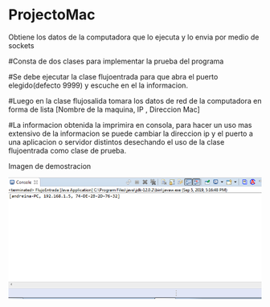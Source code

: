 # ProjectoMac
Obtiene los datos de la computadora que lo ejecuta y lo envia por medio de sockets 

#Consta de dos clases para implementar la prueba del programa

#Se debe ejecutar la clase flujoentrada para que abra el puerto elegido(defecto 9999) y
escuche en el la informacion.

#Luego en la clase flujosalida tomara los datos de red de la computadora en forma de lista [Nombre de la maquina, IP , Direccion Mac]

#La informacion obtenida la imprimira en consola, para hacer un uso mas extensivo de la informacion se puede cambiar la direccion ip 
y el puerto a una aplicacion o servidor distintos desechando el uso de la clase flujoentrada como clase de prueba.

Imagen de demostracion 

![Screenshot](Screenshot.png)
